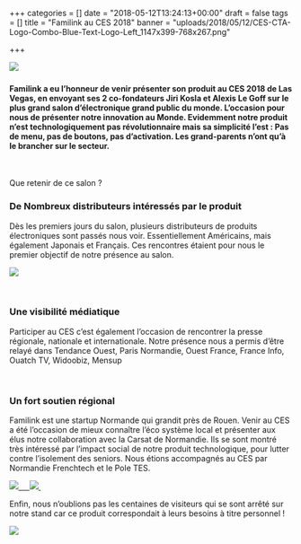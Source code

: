 +++
categories = []
date = "2018-05-12T13:24:13+00:00"
draft = false
tags = []
title = "Familink au CES 2018"
banner = "uploads/2018/05/12/CES-CTA-Logo-Combo-Blue-Text-Logo-Left_1147x399-768x267.png"


+++

![](/uploads/2018/05/12/CES-CTA-Logo-Combo-Blue-Text-Logo-Left_1147x399-768x267.png) 

#### **Familink a eu l’honneur de venir présenter son produit au CES 2018 de Las Vegas, en envoyant ses 2 co-fondateurs Jiri Kosla et Alexis Le Goff sur le plus grand salon d’électronique grand public du monde. L’occasion pour nous de présenter notre innovation au Monde. Evidemment notre produit n’est technologiquement pas révolutionnaire mais sa simplicité l’est : Pas de menu, pas de boutons, pas d’activation. Les grand-parents n’ont qu’à le brancher sur le secteur.**

 

Que retenir de ce salon ?

### **De Nombreux distributeurs intéressés par le produit**

Dès les premiers jours du salon, plusieurs distributeurs de produits électroniques sont passés nous voir. Essentiellement Américains, mais également Japonais et Français. Ces rencontres étaient pour nous le premier objectif de notre présence au salon.

![](/uploads/2018/05/12/IMG_0938-300x225-1.jpg)

 

### **Une visibilité médiatique**

Participer au CES c’est également l’occasion de rencontrer la presse régionale, nationale et internationale. Notre présence nous a permis d’être relayé dans Tendance Ouest, Paris Normandie, Ouest France, France Info, Ouatch TV, Widoobiz, Mensup

 

### **Un fort soutien régional**

Familink est une startup Normande qui grandit près de Rouen. Venir au CES a été l’occasion de mieux connaître l’éco système local et présenter aux élus notre collaboration avec la Carsat de Normandie. Ils se sont montré très intéressé par l’impact social de notre produit technologique, pour lutter contre l’isolement des seniors. Nous étions accompagnés au CES par Normandie Frenchtech et le Pole TES.

![](/uploads/2018/05/12/20180110_122603-300x169.jpg)[     ![](/uploads/2018/05/12/IMG_0977-300x225.jpg) ](https://dr8rbg9qg9auo.cloudfront.net/wp-content/uploads/2018/01/20180110_122603.jpg)

Enfin, nous n’oublions pas les centaines de visiteurs qui se sont arrêté sur notre stand car ce produit correspondait à leurs besoins à titre personnel !

![](/uploads/2018/05/12/IMG_1009-300x190.jpg)